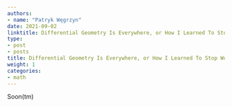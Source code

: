 ```yaml
---
authors:
- name: "Patryk Węgrzyn"
date: 2021-09-02
linktitle: Differential Geometry Is Everywhere, or How I Learned To Stop Worrying and Love the Manifold
type:
- post 
- posts
title: Differential Geometry Is Everywhere, or How I Learned To Stop Worrying and Love the Manifold
weight: 1
categories:
- math
---
```


Soon(tm)